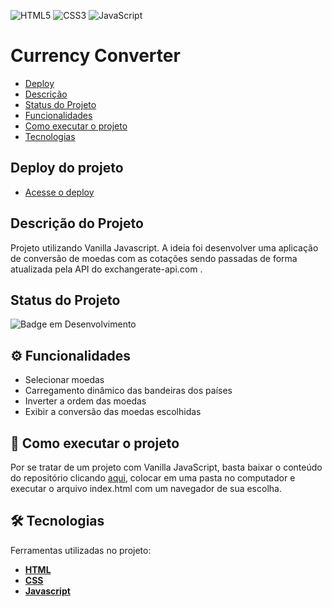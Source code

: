 ![HTML5](https://img.shields.io/badge/html5-%23E34F26.svg?style=for-the-badge&logo=html5&logoColor=white) ![CSS3](https://img.shields.io/badge/css3-%231572B6.svg?style=for-the-badge&logo=css3&logoColor=white) ![JavaScript](https://img.shields.io/badge/javascript-%23323330.svg?style=for-the-badge&logo=javascript&logoColor=%23F7DF1E)
  

# Currency Converter

- [Deploy](#deploy-do-projeto)
- [Descrição](#descrição-do-projeto)
- [Status do Projeto](#status-do-projeto)
- [Funcionalidades](#⚙️-funcionalidades)
- [Como executar o projeto](#🚀-como-executar-o-projeto)
- [Tecnologias](#🛠-tecnologias)

  
## Deploy do projeto

- [Acesse o deploy](https://currency-converter-roan-seven.vercel.app/)

## Descrição do Projeto

Projeto utilizando Vanilla Javascript. A ideia foi desenvolver uma aplicação de conversão de moedas com as cotações sendo passadas de forma atualizada pela API do exchangerate-api.com .  

## Status do Projeto

  

![Badge em Desenvolvimento](http://img.shields.io/static/v1?label=STATUS&message=FINALIZADO&color=GREEN&style=for-the-badge)
  

## ⚙️ Funcionalidades

- Selecionar moedas
- Carregamento dinâmico das bandeiras dos países
- Inverter a ordem das moedas
- Exibir a conversão das moedas escolhidas


## 🚀 Como executar o projeto

Por se tratar de um projeto com Vanilla JavaScript, basta baixar o conteúdo do repositório clicando [aqui](https://github.com/alexandremcs/currency-converter/archive/refs/heads/main.zip), colocar em uma pasta no computador e executar o arquivo index.html com um navegador de sua escolha.

  

## 🛠 Tecnologias

Ferramentas utilizadas no projeto: 

-  **[HTML](https://developer.mozilla.org/en-US/docs/Web/HTML)**
-  **[CSS](https://developer.mozilla.org/en-US/docs/Web/CSS)**
-  **[Javascript](https://developer.mozilla.org/en-US/docs/Web/JavaScript)**